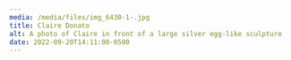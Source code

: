 ```yaml
---
media: /media/files/img_6430-1-.jpg
title: Claire Donato
alt: A photo of Claire in front of a large silver egg-like sculpture
date: 2022-09-20T14:11:00-0500
---
```

